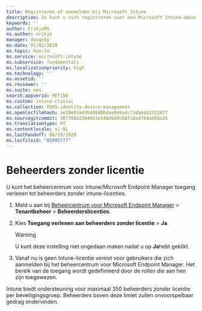 ```yaml
---
title: Registreren of aanmelden bij Microsoft Intune
description: Zo kunt u zich registreren voor een Microsoft Intune-abonnement of u aanmelden om met uw abonnement aan de slag te gaan.
keywords: ''
author: ErikjeMS
ms.author: erikje
manager: dougeby
ms.date: 01/02/2018
ms.topic: how-to
ms.service: microsoft-intune
ms.subservice: fundamentals
ms.localizationpriority: high
ms.technology: ''
ms.assetid: ''
ms.reviewer: ''
ms.suite: ems
search.appverid: MET150
ms.custom: intune-classic
ms.collection: M365-identity-device-management
ms.openlocfilehash: ae30e03a03b4d690bdaa9e6a4c73da6ab15226f7
ms.sourcegitcommit: 387706b2304451e548d6d9c68f18e4764a466a2b
ms.translationtype: HT
ms.contentlocale: nl-NL
ms.lasthandoff: 06/19/2020
ms.locfileid: "85095777"
---
```

# <a name="unlicensed-admins"></a>Beheerders zonder licentie

U kunt het beheercentrum voor Intune/Microsoft Endpoint Manager toegang verlenen tot beheerders zonder intune-licenties.

1. Meld u aan bij [Beheercentrum voor Microsoft Endpoint Manager](https://go.microsoft.com/fwlink/?linkid=2109431) > **Tenantbeheer** > **Beheerderslicenties**.
2. Kies **Toegang verlenen aan beheerders zonder licentie** > **Ja**.
    >[!WARNING]
    >U kunt deze instelling niet ongedaan maken nadat u op **Ja**hebt geklikt.

3. Vanaf nu is geen Intune-licentie vereist voor gebruikers die zich aanmelden bij het beheercentrum voor Microsoft Endpoint Manager. Het bereik van de toegang wordt gedefinieerd door de rollen die aan hen zijn toegewezen.

Intune biedt ondersteuning voor maximaal 350 beheerders zonder licentie per beveiligingsgroep. Beheerders boven deze limiet zullen onvoorspelbaar gedrag ondervinden.




